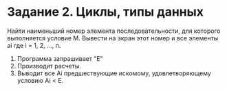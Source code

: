# Задание 2. Циклы, типы данных
Найти наименьший номер элемента последовательности, для которого выполняется условие M. Вывести на экран этот номер и все элементы ai  где i = 1, 2, ..., п.

1. Программа запрашивает "E"
2. Производит расчеты.
3. Выводит все Аi предшествующие искомому, удовлетворяющему условию Ai < E.